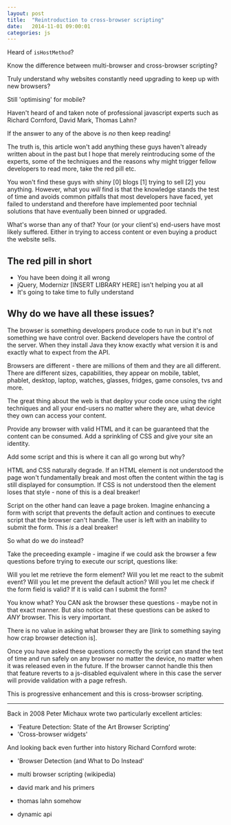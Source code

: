 ```yaml
---
layout: post
title:  "Reintroduction to cross-browser scripting"
date:   2014-11-01 09:00:01
categories: js
---
```


Heard of `isHostMethod`?

Know the difference between multi-browser and cross-browser scripting?

Truly understand why websites constantly need upgrading to keep up with new browsers?

Still 'optimising' for mobile?

Haven't heard of and taken note of professional javascript experts such as Richard Cornford, David Mark, Thomas Lahn?

If the answer to any of the above is *no* then keep reading!

The truth is, this article won't add anything these guys haven't already written about in the past but I hope that merely reintroducing some of the experts, some of the techniques and the reasons why might trigger fellow developers to read more, take the red pill etc.

You won't find these guys with shiny [0] blogs [1] trying to sell [2] you anything. However, what you *will* find is that the knowledge stands the test of time and avoids common pitfalls that most developers have faced, yet failed to understand and therefore have implemented poor technial solutions that have eventually been binned or upgraded.

What's worse than any of that? Your (or your client's) end-users have most likely suffered. Either in trying to access content or even buying a product the website sells.

## The red pill in short

* You have been doing it all wrong
* jQuery, Modernizr [INSERT LIBRARY HERE] isn't helping you at all
* It's going to take time to fully understand

## Why do we have all these issues?

The browser is something developers produce code to run in but it's not something we have control over. Backend developers have the control of the server. When they install Java they know exactly what version it is and exactly what to expect from the API.

Browsers are different - there are millions of them and they are all different. There are different sizes, capabilities, they appear on mobile, tablet, phablet, desktop, laptop, watches, glasses, fridges, game consoles, tvs and more.

The great thing about the web is that deploy your code once using the right techniques and all your end-users no matter where they are, what device they own can access your content.

Provide any browser with valid HTML and it can be guaranteed that the content can be consumed. Add a sprinkling of CSS and give your site an identity.

Add some script and this is where it can all go wrong but why?

HTML and CSS naturally degrade. If an HTML element is not understood the page won't fundamentally break and most often the content within the tag is still displayed for consumption. If CSS is not understood then the element loses that style - none of this is a deal breaker!

Script on the other hand can leave a page broken. Imagine enhancing a form with script that prevents the default action and continues to execute script that the browser can't handle. The user is left with an inability to submit the form. This *is* a deal breaker!

So what do we do instead?

Take the preceeding example - imagine if we could ask the browser a few questions before trying to execute our script, questions like:

Will you let me retrieve the form element?
Will you let me react to the submit event?
Will you let me prevent the default action?
Will you let me check if the form field is valid?
If it is valid can I submit the form?

You know what? You CAN ask the browser these questions - maybe not in that exact manner. But also notice that these questions can be asked to *ANY* browser. This is very important.

There is no value in asking what browser they are [link to something saying how crap browser detection is].

Once you have asked these questions correctly the script can stand the test of time and run safely on any browser no matter the device, no matter when it was released even in the future. If the browser cannot handle this then that feature reverts to a js-disabled equivalent where in this case the server will provide validation with a page refresh.

This is progressive enhancement and this is cross-browser scripting.

***********

Back in 2008 Peter Michaux wrote two particularly excellent articles:

* 'Feature Detection: State of the Art Browser Scripting'
* 'Cross-browser widgets'

And looking back even further into history Richard Cornford wrote:

* 'Browser Detection (and What to Do Instead'




* multi browser scripting (wikipedia)
* david mark and his primers
* thomas lahn somehow
* dynamic api